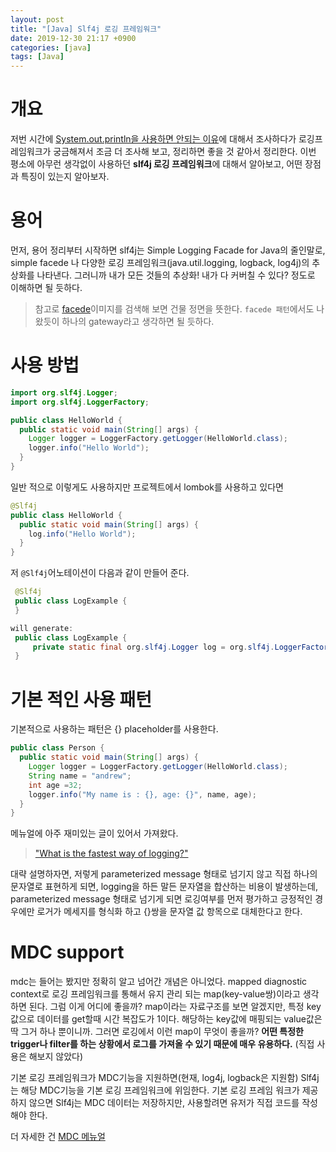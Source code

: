 ```yaml
---
layout: post
title: "[Java] Slf4j 로깅 프레임워크"
date: 2019-12-30 21:17 +0900
categories: [java]
tags: [Java]
---
```


# 개요

저번 시간에 [System.out.println을 사용하면 안되는 이유](https://umanking.github.io/java/system-out-println/)에 대해서 조사하다가 로깅프레임워크가 궁금해져서 조금 더 조사해 보고, 정리하면 좋을 것 같아서 정리한다.
이번 평소에 아무런 생각없이 사용하던 **slf4j 로깅 프레임워크**에 대해서 알아보고, 어떤 장점과 특징이 있는지 알아보자.

# 용어

먼저, 용어 정리부터 시작하면 slf4j는 Simple Logging Facade for Java의 줄인말로, simple facede 나 다양한 로깅 프레임워크(java.util.logging, logback, log4j)의 추상화를 나타낸다. 그러니까 내가 모든 것들의 추상화! 내가 다 커버칠 수 있다? 정도로 이해하면 될 듯하다.

> 참고로 [facede](https://www.google.com/search?q=facade&newwindow=1&sxsrf=ACYBGNR96QyuHRab2oKxtKxCXCoGX5Ri1Q:1577708405443&source=lnms&tbm=isch&sa=X&ved=2ahUKEwj-0cLord3mAhXrKqYKHdxnCWwQ_AUoAXoECBUQAw&biw=1661&bih=893)이미지를 검색해 보면 건물 정면을 뜻한다. `facede 패턴`에서도 나왔듯이 하나의 gateway라고 생각하면 될 듯하다.

# 사용 방법

```java
import org.slf4j.Logger;
import org.slf4j.LoggerFactory;

public class HelloWorld {
  public static void main(String[] args) {
    Logger logger = LoggerFactory.getLogger(HelloWorld.class);
    logger.info("Hello World");
  }
}
```

일반 적으로 이렇게도 사용하지만 프로젝트에서 lombok를 사용하고 있다면

```java
@Slf4j
public class HelloWorld {
  public static void main(String[] args) {
    log.info("Hello World");
  }
}
```

저 `@Slf4j`어노테이션이 다음과 같이 만들어 준다.

```java
 @Slf4j
 public class LogExample {
 }

will generate:
 public class LogExample {
     private static final org.slf4j.Logger log = org.slf4j.LoggerFactory.getLogger(LogExample.class);
 }

```

# 기본 적인 사용 패턴

기본적으로 사용하는 패턴은 {} placeholder를 사용한다.

```java
public class Person {
  public static void main(String[] args) {
    Logger logger = LoggerFactory.getLogger(HelloWorld.class);
    String name = "andrew";
    int age =32;
    logger.info("My name is : {}, age: {}", name, age);
  }
}
```

메뉴얼에 아주 재미있는 글이 있어서 가져왔다.

> ["What is the fastest way of logging?"](http://www.slf4j.org/faq.html#logging_performance)

대략 설명하자면, 저렇게 parameterized message 형태로 넘기지 않고 직접 하나의 문자열로 표현하게 되면, logging을 하든 말든 문자열을 합산하는 비용이 발생하는데, parameterized message 형태로 넘기게 되면 로깅여부를 먼저 평가하고 긍정적인 경우에만 로거가 메세지를 형식화 하고 {}쌍을 문자열 값 항목으로 대체한다고 한다.

# MDC support

mdc는 들어는 봤지만 정확히 알고 넘어간 개념은 아니었다. mapped diagnostic context로 로깅 프레임워크를 통해서 유지 관리 되는 map(key-value쌍)이라고 생각하면 된다. 그럼 이게 어디에 좋을까? map이라는 자료구조를 보면 알겠지만, 특정 key값으로 데이터를 get할때 시간 복잡도가 1이다. 해당하는 key값에 매핑되는 value값은 딱 그거 하나 뿐이니까.
그러면 로깅에서 이런 map이 무엇이 좋을까? **어떤 특정한 trigger나 filter를 하는 상황에서 로그를 가져올 수 있기 때문에 매우 유용하다.** (직접 사용은 해보지 않았다)

기본 로깅 프레임워크가 MDC기능을 지원하면(현재, log4j, logback은 지원함) Slf4j는 해당 MDC기능을 기본 로깅 프레임워크에 위임한다. 기본 로깅 프레임 워크가 제공하지 않으면 Slf4j는 MDC 데이터는 저장하지만, 사용할려면 유저가 직접 코드를 작성해야 한다.

더 자세한 건 [MDC 메뉴얼](http://logback.qos.ch/manual/mdc.html)

